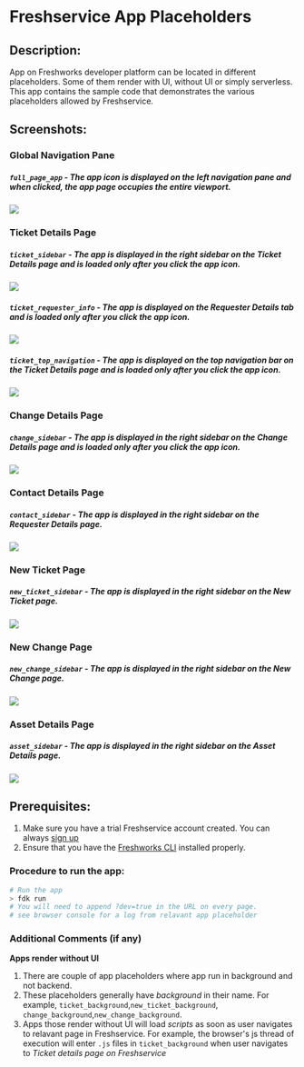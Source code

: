 # Freshservice App Placeholders

## Description:

App on Freshworks developer platform can be located in different placeholders. Some of them render with UI, without UI or simply serverless. This app contains the sample code that demonstrates the various placeholders allowed by Freshservice.

## Screenshots:

### Global Navigation Pane

##### `full_page_app` - The app icon is displayed on the left navigation pane and when clicked, the app page occupies the entire viewport.

![](./screenshots/fullpage.png)

### Ticket Details Page

##### `ticket_sidebar` - The app is displayed in the right sidebar on the Ticket Details page and is loaded only after you click the app icon.

![](./screenshots/ticket_sidebar.png)

##### `ticket_requester_info` - The app is displayed on the Requester Details tab and is loaded only after you click the app icon.

![](./screenshots/ticket_requester_info.png)

##### `ticket_top_navigation` - The app is displayed on the top navigation bar on the Ticket Details page and is loaded only after you click the app icon.

![](./screenshots/ticket_top_navigation.png)

### Change Details Page

##### `change_sidebar` - The app is displayed in the right sidebar on the Change Details page and is loaded only after you click the app icon.

![](./screenshots/change_sidebar.png)

### Contact Details Page

##### `contact_sidebar` - The app is displayed in the right sidebar on the Requester Details page.

![](./screenshots/contact_sidebar.png)

### New Ticket Page

##### `new_ticket_sidebar` - The app is displayed in the right sidebar on the New Ticket page.

![](./screenshots/new_ticket_sidebar.png)

### New Change Page

##### `new_change_sidebar` - The app is displayed in the right sidebar on the New Change page.

![](./screenshots/new_change_sidebar.png)

### Asset Details Page

##### `asset_sidebar` - The app is displayed in the right sidebar on the Asset Details page.

![](./screenshots/asset_sidebar.png)

## Prerequisites:

1. Make sure you have a trial Freshservice account created. You can always [sign up](https://freshservice.com/signup)
2. Ensure that you have the [Freshworks CLI](https://community.developers.freshworks.com/t/what-are-the-prerequisites-to-install-the-freshworks-cli/234) installed properly.

### Procedure to run the app:

```sh
# Run the app
> fdk run
# You will need to append ?dev=true in the URL on every page.
# see browser console for a log from relavant app placeholder
```

### Additional Comments (if any)

**Apps render without UI**

1. There are couple of app placeholders where app run in background and not backend.
2. These placeholders generally have _background_ in their name. For example, `ticket_background`,`new_ticket_background`, `change_background`,`new_change_background`.
3. Apps those render without UI will load _scripts_ as soon as user navigates to relavant page in Freshservice. For example, the browser's js thread of execution will enter `.js` files in `ticket_background` when user navigates to _Ticket details page on Freshservice_
